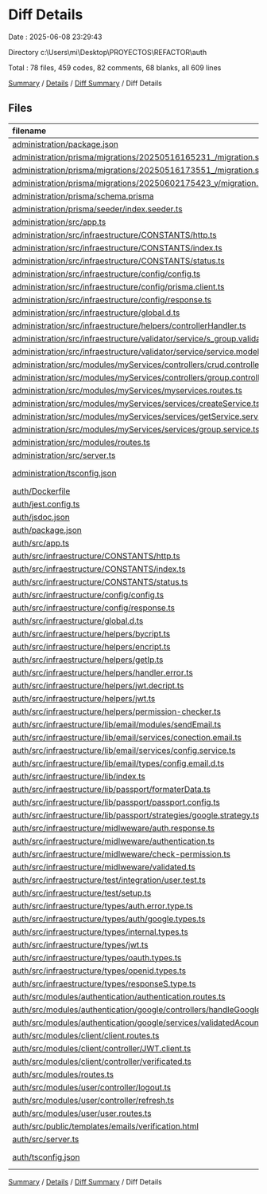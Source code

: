 # Diff Details

Date : 2025-06-08 23:29:43

Directory c:\\Users\\mi\\Desktop\\PROYECTOS\\REFACTOR\\auth

Total : 78 files,  459 codes, 82 comments, 68 blanks, all 609 lines

[Summary](results.md) / [Details](details.md) / [Diff Summary](diff.md) / Diff Details

## Files
| filename | language | code | comment | blank | total |
| :--- | :--- | ---: | ---: | ---: | ---: |
| [administration/package.json](/administration/package.json) | JSON | -65 | 0 | -1 | -66 |
| [administration/prisma/migrations/20250516165231_/migration.sql](/administration/prisma/migrations/20250516165231_/migration.sql) | MS SQL | -36 | -7 | -10 | -53 |
| [administration/prisma/migrations/20250516173551_/migration.sql](/administration/prisma/migrations/20250516173551_/migration.sql) | MS SQL | -4 | -10 | -4 | -18 |
| [administration/prisma/migrations/20250602175423_y/migration.sql](/administration/prisma/migrations/20250602175423_y/migration.sql) | MS SQL | -41 | -26 | -20 | -87 |
| [administration/prisma/schema.prisma](/administration/prisma/schema.prisma) | Prisma | -63 | 0 | -10 | -73 |
| [administration/prisma/seeder/index.seeder.ts](/administration/prisma/seeder/index.seeder.ts) | TypeScript | 0 | 0 | -1 | -1 |
| [administration/src/app.ts](/administration/src/app.ts) | TypeScript | -16 | 0 | -4 | -20 |
| [administration/src/infraestructure/CONSTANTS/http.ts](/administration/src/infraestructure/CONSTANTS/http.ts) | TypeScript | -20 | 0 | -3 | -23 |
| [administration/src/infraestructure/CONSTANTS/index.ts](/administration/src/infraestructure/CONSTANTS/index.ts) | TypeScript | -2 | 0 | -1 | -3 |
| [administration/src/infraestructure/CONSTANTS/status.ts](/administration/src/infraestructure/CONSTANTS/status.ts) | TypeScript | -13 | 0 | -1 | -14 |
| [administration/src/infraestructure/config/config.ts](/administration/src/infraestructure/config/config.ts) | TypeScript | -18 | 0 | -3 | -21 |
| [administration/src/infraestructure/config/prisma.client.ts](/administration/src/infraestructure/config/prisma.client.ts) | TypeScript | -12 | 0 | -4 | -16 |
| [administration/src/infraestructure/config/response.ts](/administration/src/infraestructure/config/response.ts) | TypeScript | -87 | 0 | -16 | -103 |
| [administration/src/infraestructure/global.d.ts](/administration/src/infraestructure/global.d.ts) | TypeScript | -9 | 0 | -2 | -11 |
| [administration/src/infraestructure/helpers/controllerHandler.ts](/administration/src/infraestructure/helpers/controllerHandler.ts) | TypeScript | -18 | 0 | -4 | -22 |
| [administration/src/infraestructure/validator/service/s_group.validator.ts](/administration/src/infraestructure/validator/service/s_group.validator.ts) | TypeScript | -8 | 0 | -2 | -10 |
| [administration/src/infraestructure/validator/service/service.model.ts](/administration/src/infraestructure/validator/service/service.model.ts) | TypeScript | -24 | 0 | -5 | -29 |
| [administration/src/modules/myServices/controllers/crud.controller.ts](/administration/src/modules/myServices/controllers/crud.controller.ts) | TypeScript | -28 | 0 | -3 | -31 |
| [administration/src/modules/myServices/controllers/group.controller.ts](/administration/src/modules/myServices/controllers/group.controller.ts) | TypeScript | -26 | -2 | -5 | -33 |
| [administration/src/modules/myServices/myservices.routes.ts](/administration/src/modules/myServices/myservices.routes.ts) | TypeScript | -12 | 0 | -4 | -16 |
| [administration/src/modules/myServices/services/createService.ts](/administration/src/modules/myServices/services/createService.ts) | TypeScript | -62 | 0 | -5 | -67 |
| [administration/src/modules/myServices/services/getService.service.ts](/administration/src/modules/myServices/services/getService.service.ts) | TypeScript | -26 | 0 | -3 | -29 |
| [administration/src/modules/myServices/services/group.service.ts](/administration/src/modules/myServices/services/group.service.ts) | TypeScript | -89 | 0 | -3 | -92 |
| [administration/src/modules/routes.ts](/administration/src/modules/routes.ts) | TypeScript | -5 | 0 | -3 | -8 |
| [administration/src/server.ts](/administration/src/server.ts) | TypeScript | -35 | 0 | -5 | -40 |
| [administration/tsconfig.json](/administration/tsconfig.json) | JSON with Comments | -33 | 0 | -1 | -34 |
| [auth/Dockerfile](/auth/Dockerfile) | Docker | 16 | 0 | 8 | 24 |
| [auth/jest.config.ts](/auth/jest.config.ts) | TypeScript | 11 | 0 | 1 | 12 |
| [auth/jsdoc.json](/auth/jsdoc.json) | JSON | 12 | 0 | 0 | 12 |
| [auth/package.json](/auth/package.json) | JSON | 59 | 0 | 3 | 62 |
| [auth/src/app.ts](/auth/src/app.ts) | TypeScript | 17 | 1 | 3 | 21 |
| [auth/src/infraestructure/CONSTANTS/http.ts](/auth/src/infraestructure/CONSTANTS/http.ts) | TypeScript | 20 | 0 | 3 | 23 |
| [auth/src/infraestructure/CONSTANTS/index.ts](/auth/src/infraestructure/CONSTANTS/index.ts) | TypeScript | 0 | 0 | 1 | 1 |
| [auth/src/infraestructure/CONSTANTS/status.ts](/auth/src/infraestructure/CONSTANTS/status.ts) | TypeScript | 13 | 0 | 1 | 14 |
| [auth/src/infraestructure/config/config.ts](/auth/src/infraestructure/config/config.ts) | TypeScript | 15 | 0 | 1 | 16 |
| [auth/src/infraestructure/config/response.ts](/auth/src/infraestructure/config/response.ts) | TypeScript | 87 | 0 | 16 | 103 |
| [auth/src/infraestructure/global.d.ts](/auth/src/infraestructure/global.d.ts) | TypeScript | 31 | 0 | 2 | 33 |
| [auth/src/infraestructure/helpers/bycript.ts](/auth/src/infraestructure/helpers/bycript.ts) | TypeScript | 11 | 0 | 3 | 14 |
| [auth/src/infraestructure/helpers/encript.ts](/auth/src/infraestructure/helpers/encript.ts) | TypeScript | 43 | 0 | 7 | 50 |
| [auth/src/infraestructure/helpers/getIp.ts](/auth/src/infraestructure/helpers/getIp.ts) | TypeScript | 3 | 0 | 2 | 5 |
| [auth/src/infraestructure/helpers/handler.error.ts](/auth/src/infraestructure/helpers/handler.error.ts) | TypeScript | 49 | 0 | 7 | 56 |
| [auth/src/infraestructure/helpers/jwt.decript.ts](/auth/src/infraestructure/helpers/jwt.decript.ts) | TypeScript | 40 | 0 | 7 | 47 |
| [auth/src/infraestructure/helpers/jwt.ts](/auth/src/infraestructure/helpers/jwt.ts) | TypeScript | 42 | 0 | 6 | 48 |
| [auth/src/infraestructure/helpers/permission-checker.ts](/auth/src/infraestructure/helpers/permission-checker.ts) | TypeScript | 24 | 0 | 3 | 27 |
| [auth/src/infraestructure/lib/email/modules/sendEmail.ts](/auth/src/infraestructure/lib/email/modules/sendEmail.ts) | TypeScript | 17 | 0 | 2 | 19 |
| [auth/src/infraestructure/lib/email/services/conection.email.ts](/auth/src/infraestructure/lib/email/services/conection.email.ts) | TypeScript | 45 | 0 | 6 | 51 |
| [auth/src/infraestructure/lib/email/services/config.service.ts](/auth/src/infraestructure/lib/email/services/config.service.ts) | TypeScript | 17 | 0 | 2 | 19 |
| [auth/src/infraestructure/lib/email/types/config.email.d.ts](/auth/src/infraestructure/lib/email/types/config.email.d.ts) | TypeScript | 13 | 0 | 1 | 14 |
| [auth/src/infraestructure/lib/index.ts](/auth/src/infraestructure/lib/index.ts) | TypeScript | 0 | 0 | 1 | 1 |
| [auth/src/infraestructure/lib/passport/formaterData.ts](/auth/src/infraestructure/lib/passport/formaterData.ts) | TypeScript | 36 | 0 | 4 | 40 |
| [auth/src/infraestructure/lib/passport/passport.config.ts](/auth/src/infraestructure/lib/passport/passport.config.ts) | TypeScript | 6 | 0 | 3 | 9 |
| [auth/src/infraestructure/lib/passport/strategies/google.strategy.ts](/auth/src/infraestructure/lib/passport/strategies/google.strategy.ts) | TypeScript | 18 | 0 | 3 | 21 |
| [auth/src/infraestructure/midlweware/auth.response.ts](/auth/src/infraestructure/midlweware/auth.response.ts) | TypeScript | 26 | 1 | 5 | 32 |
| [auth/src/infraestructure/midlweware/authentication.ts](/auth/src/infraestructure/midlweware/authentication.ts) | TypeScript | 38 | 0 | 3 | 41 |
| [auth/src/infraestructure/midlweware/check-permission.ts](/auth/src/infraestructure/midlweware/check-permission.ts) | TypeScript | 33 | 1 | 4 | 38 |
| [auth/src/infraestructure/midlweware/validated.ts](/auth/src/infraestructure/midlweware/validated.ts) | TypeScript | 25 | 0 | 2 | 27 |
| [auth/src/infraestructure/test/integration/user.test.ts](/auth/src/infraestructure/test/integration/user.test.ts) | TypeScript | 72 | 4 | 18 | 94 |
| [auth/src/infraestructure/test/setup.ts](/auth/src/infraestructure/test/setup.ts) | TypeScript | 6 | 1 | 3 | 10 |
| [auth/src/infraestructure/types/auth.error.type.ts](/auth/src/infraestructure/types/auth.error.type.ts) | TypeScript | 0 | 0 | 1 | 1 |
| [auth/src/infraestructure/types/auth/google.types.ts](/auth/src/infraestructure/types/auth/google.types.ts) | TypeScript | 9 | 0 | 3 | 12 |
| [auth/src/infraestructure/types/internal.types.ts](/auth/src/infraestructure/types/internal.types.ts) | TypeScript | 10 | 0 | 3 | 13 |
| [auth/src/infraestructure/types/jwt.ts](/auth/src/infraestructure/types/jwt.ts) | TypeScript | 14 | 0 | 2 | 16 |
| [auth/src/infraestructure/types/oauth.types.ts](/auth/src/infraestructure/types/oauth.types.ts) | TypeScript | 20 | 0 | 3 | 23 |
| [auth/src/infraestructure/types/openid.types.ts](/auth/src/infraestructure/types/openid.types.ts) | TypeScript | 18 | 0 | 2 | 20 |
| [auth/src/infraestructure/types/responseS.type.ts](/auth/src/infraestructure/types/responseS.type.ts) | TypeScript | 6 | 0 | 1 | 7 |
| [auth/src/modules/authentication/authentication.routes.ts](/auth/src/modules/authentication/authentication.routes.ts) | TypeScript | 20 | 8 | 5 | 33 |
| [auth/src/modules/authentication/google/controllers/handleGoogleAuthCallback.ts](/auth/src/modules/authentication/google/controllers/handleGoogleAuthCallback.ts) | TypeScript | 32 | 0 | 3 | 35 |
| [auth/src/modules/authentication/google/services/validatedAcount.service.ts](/auth/src/modules/authentication/google/services/validatedAcount.service.ts) | TypeScript | 12 | 16 | 2 | 30 |
| [auth/src/modules/client/client.routes.ts](/auth/src/modules/client/client.routes.ts) | TypeScript | 4 | 3 | 4 | 11 |
| [auth/src/modules/client/controller/JWT.client.ts](/auth/src/modules/client/controller/JWT.client.ts) | TypeScript | 0 | 65 | 4 | 69 |
| [auth/src/modules/client/controller/verificated.ts](/auth/src/modules/client/controller/verificated.ts) | TypeScript | 0 | 25 | 5 | 30 |
| [auth/src/modules/routes.ts](/auth/src/modules/routes.ts) | TypeScript | 5 | 0 | 3 | 8 |
| [auth/src/modules/user/controller/logout.ts](/auth/src/modules/user/controller/logout.ts) | TypeScript | 2 | 0 | 2 | 4 |
| [auth/src/modules/user/controller/refresh.ts](/auth/src/modules/user/controller/refresh.ts) | TypeScript | 0 | 0 | 1 | 1 |
| [auth/src/modules/user/user.routes.ts](/auth/src/modules/user/user.routes.ts) | TypeScript | 38 | 2 | 7 | 47 |
| [auth/src/public/templates/emails/verification.html](/auth/src/public/templates/emails/verification.html) | HTML | 102 | 0 | 3 | 105 |
| [auth/src/server.ts](/auth/src/server.ts) | TypeScript | 39 | 0 | 5 | 44 |
| [auth/tsconfig.json](/auth/tsconfig.json) | JSON with Comments | 35 | 0 | 1 | 36 |

[Summary](results.md) / [Details](details.md) / [Diff Summary](diff.md) / Diff Details